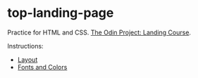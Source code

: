 # top-landing-page

Practice for HTML and CSS. 
[The Odin Project: Landing Course](https://www.theodinproject.com/lessons/foundations-landing-page). 

Instructions:  
- [Layout](https://cdn.statically.io/gh/TheOdinProject/curriculum/81a5d553f4073e593d23a6ab00d50eef8620796d/foundations/html_css/project/imgs/01.png)
- [Fonts and Colors](https://cdn.statically.io/gh/TheOdinProject/curriculum/a38403e7d81cc8305af16ac48985cfbde87834d6/foundations/html_css/flexbox/project-landing-page/imgs/02.png)